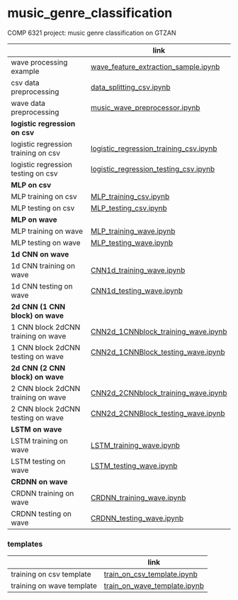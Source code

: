 # music_genre_classification
COMP 6321 project: music genre classification on GTZAN



|                                     | link                                                         |
| ----------------------------------- | ------------------------------------------------------------ |
| wave processing example             | [wave_feature_extraction_sample.ipynb](jupyter/wave_feature_extraction_sample.ipynb) |
| csv data preprocessing              | [data_splitting_csv.ipynb](jupyter/data_splitting_csv.ipynb) |
| wave data preprocessing             | [music_wave_preprocessor.ipynb](jupyter/music_wave_preprocessor.ipynb) |
| **logistic regression on csv**      |                                                              |
| logistic regression training on csv | [logistic_regression_training_csv.ipynb](jupyter/logistic_regression_training_csv.ipynb) |
| logistic regression testing on csv  | [logistic_regression_testing_csv.ipynb](jupyter/logistic_regression_testing_csv.ipynb) |
| **MLP on csv**                      |                                                              |
| MLP training on csv                 | [MLP_training_csv.ipynb](jupyter/MLP_training_csv.ipynb)     |
| MLP testing on csv                  | [MLP_testing_csv.ipynb](jupyter/MLP_testing_csv.ipynb)       |
| **MLP on wave**                     |                                                              |
| MLP training on wave                | [MLP_training_wave.ipynb](jupyter/MLP_training_wave.ipynb)   |
| MLP testing on wave                 | [MLP_testing_wave.ipynb](jupyter/MLP_testing_wave.ipynb)     |
| **1d CNN on wave**                  |                                                              |
| 1d CNN training on wave             | [CNN1d_training_wave.ipynb](jupyter/CNN1d_training_wave.ipynb) |
| 1d CNN testing on wave              | [CNN1d_testing_wave.ipynb](jupyter/CNN1d_testing_wave.ipynb) |
| **2d CNN (1 CNN block) on wave**    |                                                              |
| 1 CNN block 2dCNN training on wave  | [CNN2d_1CNNblock_training_wave.ipynb](jupyter/CNN2d_1CNNblock_training_wave.ipynb) |
| 1 CNN block 2dCNN testing on wave   | [CNN2d_1CNNBlock_testing_wave.ipynb](jupyter/CNN2d_1CNNBlock_testing_wave.ipynb) |
| **2d CNN (2 CNN block) on wave**    |                                                              |
| 2 CNN block 2dCNN training on wave  | [CNN2d_2CNNblock_training_wave.ipynb](jupyter/CNN2d_2CNNblock_training_wave.ipynb) |
| 2 CNN block 2dCNN testing on wave   | [CNN2d_2CNNBlock_testing_wave.ipynb](jupyter/CNN2d_2CNNBlock_testing_wave.ipynb) |
| **LSTM on wave**                    |                                                              |
| LSTM training on wave               | [LSTM_training_wave.ipynb](jupyter/LSTM_training_wave.ipynb) |
| LSTM testing on wave                | [LSTM_testing_wave.ipynb](jupyter/LSTM_testing_wave.ipynb)   |
| **CRDNN on wave**                   |                                                              |
| CRDNN training on wave              | [CRDNN_training_wave.ipynb](jupyter/CRDNN_training_wave.ipynb) |
| CRDNN testing on wave               | [CRDNN_testing_wave.ipynb](jupyter/CRDNN_testing_wave.ipynb) |

 



### templates

|                           | link                                                         |
| ------------------------- | ------------------------------------------------------------ |
| training on csv template  | [train_on_csv_template.ipynb](jupyter/train_on_csv_template.ipynb) |
| training on wave template | [train_on_wave_template.ipynb](jupyter/train_on_wave_template.ipynb) |

